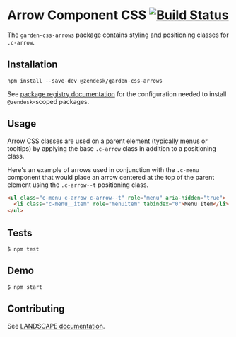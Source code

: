 # Arrow Component CSS [![Build Status](https://travis-ci.com/zendeskgarden/css-arrows.svg?token=dDt9s6smCMgz269xNbpz&branch=master)](https://travis-ci.com/zendeskgarden/css-arrows)

The `garden-css-arrows` package contains styling and positioning classes
for `.c-arrow`.

## Installation

    npm install --save-dev @zendesk/garden-css-arrows

See [package registry
documentation](https://github.com/zendeskgarden/LANDSCAPE/wiki/Package-Registry)
for the configuration needed to install `@zendesk`-scoped packages.

## Usage

Arrow CSS classes are used on a parent element (typically menus or
tooltips) by applying the base `.c-arrow` class in addition to a
positioning class.

Here's an example of arrows used in conjunction with the `.c-menu`
component that would place an arrow centered at the top of the parent
element using the `.c-arrow--t` positioning class.

```html
<ul class="c-menu c-arrow c-arrow--t" role="menu" aria-hidden="true">
  <li class="c-menu__item" role="menuitem" tabindex="0">Menu Item</li>
</ul>
```

## Tests

    $ npm test

## Demo

    $ npm start

## Contributing

See [LANDSCAPE
documentation](https://github.com/zendeskgarden/LANDSCAPE/wiki/Contributing).
